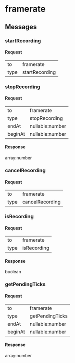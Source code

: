 ---
---

# framerate #

## Messages ##

### startRecording ###

#### Request ####

<table>

<tr>
<td>to</td>
<td>framerate</td>
</tr>

<tr>
<td>type</td>
<td>startRecording</td>
</tr>

</table>

### stopRecording ###

#### Request ####

<table>

<tr>
<td>to</td>
<td>framerate</td>
</tr>

<tr>
<td>type</td>
<td>stopRecording</td>
</tr>

<tr>
<td>endAt</td>
<td>nullable:number</td>
</tr>

<tr>
<td>beginAt</td>
<td>nullable:number</td>
</tr>

</table>

#### Response ####
array:number

### cancelRecording ###

#### Request ####

<table>

<tr>
<td>to</td>
<td>framerate</td>
</tr>

<tr>
<td>type</td>
<td>cancelRecording</td>
</tr>

</table>

### isRecording ###

#### Request ####

<table>

<tr>
<td>to</td>
<td>framerate</td>
</tr>

<tr>
<td>type</td>
<td>isRecording</td>
</tr>

</table>

#### Response ####
boolean

### getPendingTicks ###

#### Request ####

<table>

<tr>
<td>to</td>
<td>framerate</td>
</tr>

<tr>
<td>type</td>
<td>getPendingTicks</td>
</tr>

<tr>
<td>endAt</td>
<td>nullable:number</td>
</tr>

<tr>
<td>beginAt</td>
<td>nullable:number</td>
</tr>

</table>

#### Response ####
array:number
